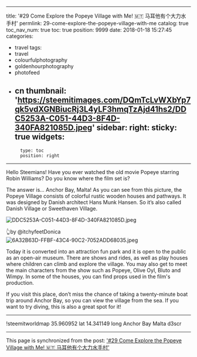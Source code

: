 
---
title: '#29 Come Explore the Popeye Village with Me! 🇲🇹 马耳他有个大力水手村'
permlink: 29-come-explore-the-popeye-village-with-me
catalog: true
toc_nav_num: true
toc: true
position: 9999
date: 2018-01-18 15:27:45
categories:
- travel
tags:
- travel
- colourfulphotography
- goldenhourphotography
- photofeed
- cn
thumbnail: 'https://steemitimages.com/DQmTcLvWXbYp7qk5vdXGNBiucRj3L4yLF3hmqTzAjd41hs2/DDC5253A-C051-44D3-8F4D-340FA821085D.jpeg'
sidebar:
    right:
        sticky: true
widgets:
    -
        type: toc
        position: right
---


Hello Steemians! Have you ever watched the old movie Popeye starring Robin Williams? Do you know where the film set is? 

The answer is... Anchor Bay, Malta! As you can see from this picture, the Popeye Village consists of colorful rustic wooden houses and pathways. It was designed by Danish architect Hans Munk Hansen. So it’s also called Danish Village or Sweethaven Village. 

![DDC5253A-C051-44D3-8F4D-340FA821085D.jpeg](https://steemitimages.com/DQmTcLvWXbYp7qk5vdXGNBiucRj3L4yLF3hmqTzAjd41hs2/DDC5253A-C051-44D3-8F4D-340FA821085D.jpeg)

👆by @itchyfeetDonica
![6A32B63D-FFBF-43C4-90C2-7052ADD68035.jpeg](https://steemitimages.com/DQmeYx4pRqDd9ezTc28QDXEgvmxo8XSBXvzkFWq79T3JZQ8/6A32B63D-FFBF-43C4-90C2-7052ADD68035.jpeg)

Today it is converted into an attraction fun park and it is open to the public as an open-air museum. There are shows and rides, as well as play houses where children can climb and explore the village. You may also get to meet the main characters from the show such as Popeye, Olive Oyl, Bluto and Wimpy. In some of the houses, you can find props used in the film's production.

If you visit this place, don’t miss the chance of taking a twenty-minute boat trip around Anchor Bay, so you can view the village from the sea. If you want to try diving, this is also a great spot for it! 


***

!steemitworldmap 35.960952 lat 14.341149 long Anchor Bay Malta d3scr

- - -

This page is synchronized from the post: ['#29 Come Explore the Popeye Village with Me! 🇲🇹 马耳他有个大力水手村'](https://steemit.com/@itchyfeetdonica/29-come-explore-the-popeye-village-with-me)
